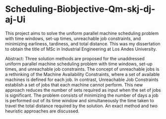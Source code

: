 # Scheduling-Biobjective-Qm-skj-dj-aj-Ui

This project aims to solve the uniform parallel machine scheduling problem with time windows, set-up times, unreachable job constraints, and minimizing earliness, tardiness, and total distance. This was my dissertation to obtain the title of MSc in Industrial Engineering at Los Andes University.

Abstract:
Three solution methods are proposed for the unaddressed uniform parallel machine scheduling problem with time windows, set-up times, and unreachable job constraints. The concept of unreachable jobs is a rethinking of the Machine Availability Constraints, where a set of available machines is defined for each job. In contrast, Unreachable Job Constraints establish a set of jobs that each machine cannot perform. This new approach reduces the number of sets required as input when the set of jobs is significant. The problem consists of minimizing the number of days a job is performed out of its time window and simultaneously the time taken to travel the total distance required by the solution. An exact method and two heuristic approaches are discussed.
